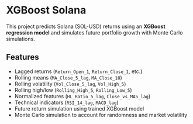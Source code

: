 # XGBoost Solana

This project predicts Solana (SOL-USD) returns using an **XGBoost regression model** and simulates future portfolio growth with Monte Carlo simulations.

## Features
- Lagged returns (`Return_Open_1`, `Return_Close_1`, etc.)
- Rolling means (`MA_Close_5_lag`, `MA_Close_10`)
- Rolling volatility (`Vol_Close_5_lag`, `Vol_High_5`)
- Rolling high/low (`Rolling_High_5`, `Rolling_Low_5`)
- Normalized features (`HL_Ratio_5_lag`, `Close_vs_MA5_lag`)
- Technical indicators (`RSI_14_lag`, `MACD_lag`)
- Future return simulation using trained XGBoost model
- Monte Carlo simulation to account for randomness and market volatility
